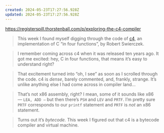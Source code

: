 ```yaml
---
created: 2024-05-23T17:27:56.928Z
updated: 2024-05-23T17:27:56.928Z
---
```

https://registerspill.thorstenball.com/p/exploring-the-c4-compiler

> This week I found myself digging through the code of [c4](https://github.com/rswier/c4), an implementation of C “in four functions”, by Robert Swierczek.

> I remember coming across c4 when it was released ten years ago. It got me excited: hey, C in four functions, that means it’s easy to understand right?

> That excitement turned into “oh, I see” as soon as I scrolled through the code. c4 is _dense_, barely commented, and, frankly, strange. It’s unlike anything else I had come across in compiler land...

> That’s not x86 assembly, right? I mean, some of it sounds like x86 — `LEA, ADD —` but then there’s `PSH` and `LEV` and `PRTF`. I’m pretty sure `PRTF` corresponds to our `printf` statement and `PRTF` is _not_ an x86 statement.

> Turns out it’s _bytecode._ This week I figured out that c4 is a bytecode compiler and virtual machine.